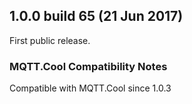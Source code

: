 ## 1.0.0 build 65 (21 Jun 2017) ##

First public release.

### MQTT.Cool Compatibility Notes ###

Compatible with MQTT.Cool since 1.0.3
